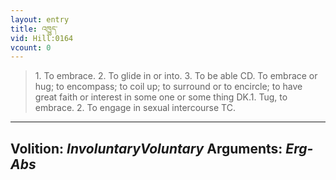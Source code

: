 ```yaml
---
layout: entry
title: འཁྱུད་
vid: Hill:0164
vcount: 0
---
```

> 1\. To embrace\. 2\. To glide in or into\. 3\. To be able CD\. To embrace or hug; to encompass; to coil up; to surround or to encircle; to have great faith or interest in some one or some thing DK\.1\. Tug, to embrace\. 2\. To engage in sexual intercourse TC\.

---
Volition: _InvoluntaryVoluntary_
Arguments: _Erg-Abs_
---


